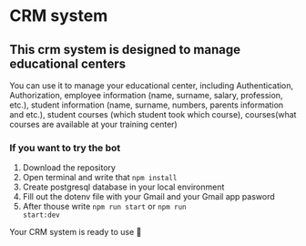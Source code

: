# CRM system
## This crm system is designed to manage educational centers


You can use it to manage your educational center, including 
Authentication, Authorization,
employee information (name, surname, salary, profession, etc.), 
student information (name, surname, numbers, parents information and etc.), 
student courses (which student took which course), 
courses(what courses are available at your training center)

### If you want to try the bot

1. Download the repository
2. Open terminal and write that <code>npm install</code> 
3. Create postgresql database in your local environment  
4. Fill out the dotenv file with your Gmail and your Gmail app pasword
5. After thouse write <code>npm run start</code> or <code>npm run start:dev</code>

Your CRM system is ready to use 🎉
